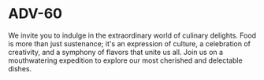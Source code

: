 # ADV-60
We invite you to indulge in the extraordinary world of culinary delights. Food is more than just sustenance; it's an expression of culture, a celebration of creativity, and a symphony of flavors that unite us all. Join us on a mouthwatering expedition to explore our most cherished and delectable dishes.
